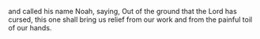 and called his name Noah, saying, Out of the ground that the Lord has cursed, this one shall bring us relief from our work and from the painful toil of our hands.
